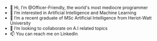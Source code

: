 - 👋 Hi, I’m @Officer-Friendly, the world's most mediocre programmer
- 👀 I’m interested in Artificial Intelligence and Machine Learning
- 🌱 I’m a recent graduate of MSc Artificial Intelligence from Heriot-Watt University
- 💞️ I’m looking to collaborate on A.I related topics
- 📫 You can reach me on LinkedIn
